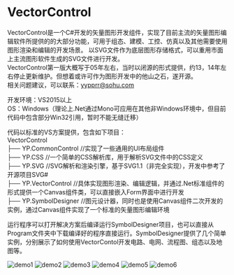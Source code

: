 # VectorControl

VectorControl是一个C#开发的矢量图形开发组件，实现了目前主流的矢量图形编辑软件所提供的的大部分功能，可用于组态、建模、工控、仿真以及其他需要使用图形渲染和编辑的开发场景。
以SVG文件作为底层图形存储格式，可以重用市面上主流图形软件生成的SVG文件进行开发。  
VectorControl第一版大概写于05年左右，当时以闭源的形式提供，约13，14年左右停止更新维护。但想着或许可作为图形开发中的他山之石，遂开源。  
相关问题建议，可以联系：yypprr@sohu.com

开发环境：VS2015以上  
OS：Windows（理论上.Net通过Mono可应用在其他非Windows环境中，但目前代码中包含部分Win32引用，暂时不能无缝迁移）  

代码以标准的VS方案提供，包含如下项目：  
VectorControl  
├── YP.CommonControl          //实现了一些通用的UI布局组件  
├── YP.CSS                    //一个简单的CSS解析库，用于解析SVG文件中的CSS定义  
├── YP.SVG                    //SVG解析和渲染引擎，基于SVG1.1（非完全实现），开发中参考了开源项目SVG#  
├── YP.VectorControl          //具体实现图形渲染、编辑逻辑，并通过.Net标准组件的形式提供一个Canvas组件类，可以直接嵌入Form界面中进行开发  
├── YP.SymbolDesigner         //图元设计器，同时也是使用Canvas组件二次开发的实例，通过Canvas组件实现了一个标准的矢量图形编辑环境  
  
运行程序可以打开解决方案后编译运行SymbolDesigner项目，也可以直接从Program文件夹中下载编译好的程序直接运行。SymbolDesigner提供了几个简单实例，分别展示了如何使用VectorContol开发电路、电网、流程图、组态以及地图等。  
  
![demo1](https://github.com/holoyangpeng/VectorControl/assets/114057336/1d549afc-802f-43b6-9db2-38aa31546fc5)
![demo2](https://github.com/holoyangpeng/VectorControl/assets/114057336/8951da6b-6849-47e7-9515-a1e5a1c74879)
![demo3](https://github.com/holoyangpeng/VectorControl/assets/114057336/73c1a1c0-a733-4858-89e9-b05bfd03e5d1)
![demo4](https://github.com/holoyangpeng/VectorControl/assets/114057336/4430a63e-0cff-494d-9bad-9b5d96a41014)
![demo5](https://github.com/holoyangpeng/VectorControl/assets/114057336/d77a70f7-18d4-4ad1-b4c8-d960a3723925)
![demo6](https://github.com/holoyangpeng/VectorControl/assets/114057336/9c892625-1e1b-4117-858d-1fe5152d0739)

